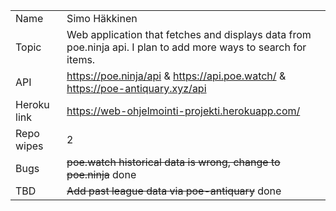 |             |                                                                                                                                                                                                                                                                         |
| ----------- | ----------------------------------------------------------------------------------------------------------------------------------------------------------------------------------------------------------------------------------------------------------------------- |
| Name        | Simo Häkkinen                                                                                                                                                                                                                                                           |
| Topic       | Web application that fetches and displays data from poe.ninja api. I plan to add more ways to search for items. 																																						|
| API  		  | https://poe.ninja/api & https://api.poe.watch/ & https://poe-antiquary.xyz/api                                                                                                                                                                                          |
| Heroku link | https://web-ohjelmointi-projekti.herokuapp.com/                                                                                                                                                                                                                         |
| Repo wipes  | 2                                                                                                                                                                                                                      													|
| Bugs  	  | ~~poe.watch historical data is wrong, change to poe.ninja~~ done                                                                                                                                                                                                        |
| TBD         | ~~Add past league data via poe-antiquary~~ done                                                                                                                                                                                                        					|
